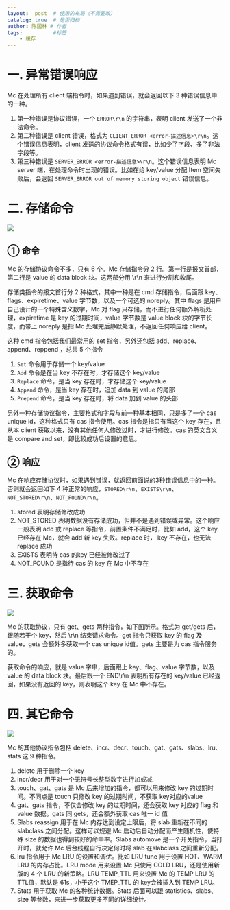 ```yaml
---
layout:  post  # 使用的布局（不需要改）
catalog: true  # 是否归档
author: 陈国林 # 作者
tags:          #标签
    - 缓存
---
```


# 一. 异常错误响应
Mc 在处理所有 client 端指令时，如果遇到错误，就会返回以下 3 种错误信息中的一种。

1. 第一种错误是协议错误，一个 `ERROR\r\n` 的字符串，表明 client 发送了一个非法命令。
2. 第二种错误是 client 错误，格式为 `CLIENT_ERROR <error-描述信息>\r\n`。这个错误信息表明，client 发送的协议命令格式有误，比如少了字段、多了非法字段等。
3. 第三种错误是 `SERVER_ERROR <error-描述信息>\r\n`。这个错误信息表明 Mc server 端，在处理命令时出现的错误。比如在给 key/value 分配 Item 空间失败后，会返回 `SERVER_ERROR out of memory storing object` 错误信息。

# 二. 存储命令
![](https://github.com/chenguolin/chenguolin.github.io/blob/master/data/image/memcached-storage-cmd.png?raw=true)

## ① 命令
Mc 的存储协议命令不多，只有 6 个。Mc 存储指令分 2 行。第一行是报文首部，第二行是 value 的 data block 块。这两部分用 \r\n 来进行分割和收尾。

存储类指令的报文首行分 2 种格式，其中一种是在 cmd 存储指令，后面跟 key、flags、expiretime、value 字节数，以及一个可选的 noreply。其中 flags 是用户自己设计的一个特殊含义数字，Mc 对 flag 只存储，而不进行任何额外解析处理，expiretime 是 key 的过期时间，value 字节数是 value block 块的字节长度，而带上 noreply 是指 Mc 处理完后静默处理，不返回任何响应给 client。

这种 cmd 指令包括我们最常用的 set 指令，另外还包括 add、replace、append、reppend ，总共 5 个指令

1. `Set` 命令用于存储一个 key/value
2. `Add` 命令是在当 key 不存在时，才存储这个 key/value
3. `Replace` 命令，是当 key 存在时，才存储这个 key/value
4. `Append` 命令，是当 key 存在时，追加 data 到 value 的尾部
5. `Prepend` 命令，是当 key 存在时，将 data 加到 value 的头部

另外一种存储协议指令，主要格式和字段与前一种基本相同，只是多了一个 cas unique id，这种格式只有 cas 指令使用。cas 指令是指只有当这个 key 存在，且从本 client 获取以来，没有其他任何人修改过时，才进行修改。cas 的英文含义是 compare and set，即比较成功后设置的意思。

## ② 响应
Mc 在响应存储协议时，如果遇到错误，就返回前面说的3种错误信息中的一种。否则就会返回如下 4 种正常的响应，`STORED\r\n`、`EXISTS\r\n`、`NOT_STORED\r\n`、`NOT_FOUND\r\n`。

1. stored 表明存储修改成功
2. NOT_STORED 表明数据没有存储成功，但并不是遇到错误或异常。这个响应一般表明 add 或 replace 等指令，前置条件不满足时，比如 add，这个 key 已经存在 Mc，就会 add 新 key 失败。replace 时， key 不存在，也无法 replace 成功
3. EXISTS 表明待 cas 的key 已经被修改过了
4. NOT_FOUND 是指待 cas 的 key 在 Mc 中不存在

# 三. 获取命令
![](https://github.com/chenguolin/chenguolin.github.io/blob/master/data/image/memcached-gets-cmd.png?raw=true)

Mc 的获取协议，只有 get、gets 两种指令，如下图所示。格式为 get/gets 后，跟随若干个 key，然后 \r\n 结束请求命令。get 指令只获取 key 的 flag 及 value，gets 会额外多获取一个 cas unique id值。gets 主要是为 cas 指令服务的。

获取命令的响应，就是 value 字串，后面跟上 key、flag、value 字节数，以及 value 的 data block 块。最后跟一个 END\r\n 表明所有存在的 key/value 已经返回，如果没有返回的 key，则表明这个 key 在 Mc 中不存在。

# 四. 其它命令
![](https://github.com/chenguolin/chenguolin.github.io/blob/master/data/image/memcached-xieyi.png?raw=true)

Mc 的其他协议指令包括 delete、incr、decr、touch、gat、gats、slabs、lru、stats 这 9 种指令。

1. delete 用于删除一个 key
2. incr/decr 用于对一个无符号长整型数字进行加或减
3. touch、gat、gats 是 Mc 后来增加的指令，都可以用来修改 key 的过期时间。不同点是 touch 只修改 key 的过期时间，不获取 key对应的value
4. gat、gats 指令，不仅会修改 key 的过期时间，还会获取 key 对应的 flag 和 value 数据。gats 同 gets，还会额外获取 cas 唯一 id 值
5. Slabs reassign 用于在 Mc 内存达到设定上限后，将 slab 重新在不同的 slabclass 之间分配。这样可以规避 Mc 启动后自动分配而产生随机性，使特殊 size 的数据也得到较好的命中率。Slabs automove 是一个开关指令，当打开时，就允许 Mc 后台线程自行决定何时将 slab 在slabclass 之间重新分配。
6. lru 指令用于 Mc LRU 的设置和调优。比如 LRU tune 用于设置 HOT、WARM LRU 的内存占比。LRU mode 用来设置 Mc 只使用 COLD LRU，还是使用新版的 4 个 LRU 的新策略。LRU TEMP_TTL 用来设置 Mc 的 TEMP LRU 的TTL值，默认是 61s，小于这个 TMEP_TTL 的 key会被插入到 TEMP LRU。
7. Stats 用于获取 Mc 的各种统计数据。Stats 后面可以跟 statistics、slabs、size 等参数，来进一步获取更多不同的详细统计。


